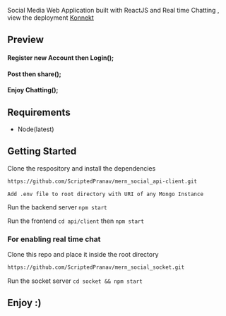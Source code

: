 Social Media Web Application built with ReactJS and Real time Chatting , view the deployment [Konnekt](https://konnekt-social.herokuapp.com/)

## Preview

#### Register new Account then Login();

#### Post then share();

#### Enjoy Chatting();

## Requirements

- Node(latest)

## Getting Started

Clone the respository and install the dependencies

```bash
https://github.com/ScriptedPranav/mern_social_api-client.git
```

`Add .env file to root directory with URI of any Mongo Instance`

Run the backend server `npm start`

Run the frontend `cd api/client` then `npm start`

### For enabling real time chat

Clone this repo and place it inside the root directory

```bash
https://github.com/ScriptedPranav/mern_social_socket.git
```

Run the socket server `cd socket && npm start`

## Enjoy :)
